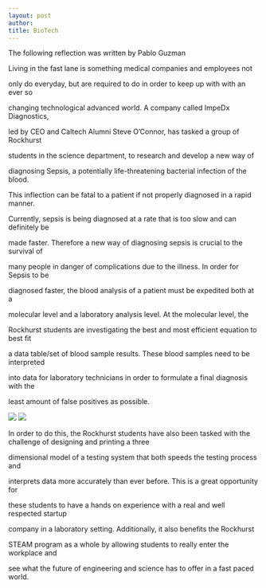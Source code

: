 ```yaml
---
layout: post
author: 
title: BioTech
---
```

The following reflection was written by Pablo Guzman
 
Living in the fast lane is something medical companies and employees not
 
only do everyday, but are required to do in order to keep up with with an ever so
 
changing technological advanced world. A company called ImpeDx Diagnostics,
 
led by CEO and Caltech Alumni Steve O’Connor, has tasked a group of Rockhurst
 
students in the science department, to research and develop a new way of
 
diagnosing Sepsis, a potentially life-threatening bacterial infection of the blood.
 
This inflection can be fatal to a patient if not properly diagnosed in a rapid manner.
 
Currently, sepsis is being diagnosed at a rate that is too slow and can definitely be
 
made faster. Therefore a new way of diagnosing sepsis is crucial to the survival of
 
many people in danger of complications due to the illness. In order for Sepsis to be
 
diagnosed faster, the blood analysis of a patient must be expedited both at a
 
molecular level and a laboratory analysis level. At the molecular level, the
 
Rockhurst students are investigating the best and most efficient equation to best fit
 
a data table/set of blood sample results. These blood samples need to be interpreted
 
into data for laboratory technicians in order to formulate a final diagnosis with the
 
least amount of false positives as possible. 

<div class="flex-wrapper">
  <img src="{{ site.baseurl }}/img/BioTech1.JPG">
  <img src="{{ site.baseurl }}/img/BioTech2.JPG">
</div>

In order to do this, the Rockhurst students have also been tasked with the challenge of designing and printing a three
 
dimensional model of a testing system that both speeds the testing process and
 
interprets data more accurately than ever before. This is a great opportunity for
 
these students to have a hands on experience with a real and well respected startup
 
company in a laboratory setting. Additionally, it also benefits the Rockhurst
 
STEAM program as a whole by allowing students to really enter the workplace and
 
see what the future of engineering and science has to offer in a fast paced world.





